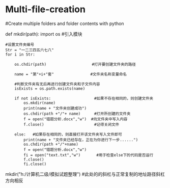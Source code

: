 # Multi-file-creation
#Create multiple folders and folder contents with python

def mkdir(path):
    import os  #引入模块
    
    #设置文件夹编号
    Str = "一二三四五六七八"
    for i in Str:
    
        os.chdir(path)                    #打开要创建文件夹的路径
        
        name = "第"+i+"套"                #文件夹名称变量命名
        
        #判断文件夹有无后再进行创建文件夹和子文件内容
        isExists = os.path.exists(name)
        
        if not isExists:                   #如果不存在相同的，则创建文件夹
            os.mkdir(name)
            print(name + "文件夹创建成功")
            os.chdir(path +"/"+ name)      #打开所创建的文件夹
            f = open("错题分析.docx","w")  #向文件夹中写入内容
            f.close()                      #记得关闭文件
            
        else:   #如果存在相同的，则直接打开该文件夹写入文件即可
            print(name + "文件夹已经存在，正在为你进行下一步......")
            os.chdir(path +"/"+name)   
            f = open("错题分析.docx","w")
            fi = open("text.txt","w")       #用于检查else下的代码是否运行
            f.close()
            fi.close()
            
mkdir("h:/计算机二级/模拟试题整理") #此处的的斜杠与正常复制的地址路径斜杠方向相反
